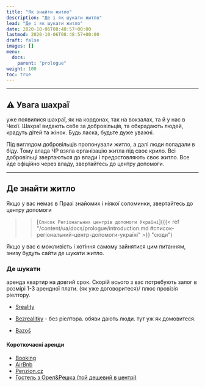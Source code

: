```yaml
---
title: "Як знайти житло"
description: "Де і як шукати житло"
lead: "Де і як шукати житло"
date: 2020-10-06T08:48:57+00:00
lastmod: 2020-10-06T08:48:57+00:00
draft: false
images: []
menu:
  docs:
    parent: "prologue"
weight: 100
toc: true
---
```


---

## :warning: Увага шахраї

 уже появилися шахраї, як на кордонах, так на вокзалах, та й у нас в Чехії.
Шахраї видають себе за добровільців, та обкрадають людей, крадуть дітей та жінок. Будь ласка, будьте дуже уважні.

Під виглядом добровільців пропонували житло, а далі люди попадали в біду.
Тому влада ЧР взяла організацію житла під своє крило. Всі добровільці звертаються до влади і предостовляють своє житло.
Все йде офіційно через владу, звертайтесь до центру допомоги.

---
## Де знайти житло

Якщо у вас немає в Празі знайомих і ніякої соломинки, звертайтесь до центру допомоги
> > [`Список Регіональних центрів допомоги Україні`]({{< ref "/content/ua/docs/prologue/introduction.md #список-регіональний-центр-допомоги-україні" >}} "сюди")

Якщо у вас є можливість і хотіння самому зайнятися цим питанням, знизу будуть сайти де шукати житло.


### Де шукати
аренда квартир на довгий срок. Скорій всього з вас потребують залог в розмірі 1-3 арендної плати. (як уже договоритеся)/ плюс провізія ріелтору.

 * [Sreality](https://www.sreality.cz/ru/search/apartments)

*  [Bezrealitky](https://www.bezrealitky.cz) - без ріелтора. обяви дають люди. тут уж як домовитеся.

*  [Bazoš](https://reality.bazos.cz/pronajmu/byt/)


#### Короткочасні аренди

* [Booking](https://www.booking.com/budget/city/cz/prague.uk.html?aid=356980&label=gog235jc-1DCAMYAig6OP8CSAVYA2g6iAEBmAEFuAEHyAEN2AED6AEB-AECiAIBqAIDuAKj9KeRBsACAdICJDYzZGM1NzZjLTMyODYtNDQ2Zi1iMWM3LTE0YzU4ZjIyMjJjNdgCBOACAQ&sid=227361d5d5d5cc43b078e5e5a10ba84d&lang=uk&soz=1&lang_click=other;cdl=cs;lang_changed=1)
* [AirBnb](https://www.airbnb.com.ua/?_set_bev_on_new_domain=1646918234_MDU1YTY0Mjk4NTY4)
* [Penzion.cz](https://www.penzion.cz)
* [Гостель з Орел&Решка (той дещевий в центрі)](https://www.czech-inn.com)
